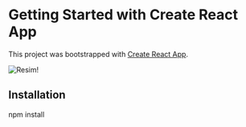 # Getting Started with Create React App

This project was bootstrapped with [Create React App](https://github.com/facebook/create-react-app).

![Resim!](Screenshot_2.png "index.html")



## Installation

npm install


